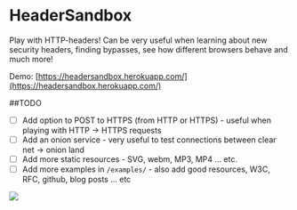 # HeaderSandbox
Play with HTTP-headers! Can be very useful when learning about new security headers, finding bypasses, see how different browsers behave and much more! 

Demo: [https://headersandbox.herokuapp.com/](https://headersandbox.herokuapp.com/)

##TODO
- [ ] Add option to POST to HTTPS (from HTTP or HTTPS) - useful when playing with HTTP -> HTTPS requests
- [ ] Add an onion service - very useful to test connections between clear net -> onion land
- [ ] Add more static resources - SVG, webm, MP3, MP4 ... etc. 
- [ ] Add more examples in `/examples/` - also add good resources, W3C, RFC, github, blog posts ... etc

![](https://i.imgur.com/r9cw6HW.png)
